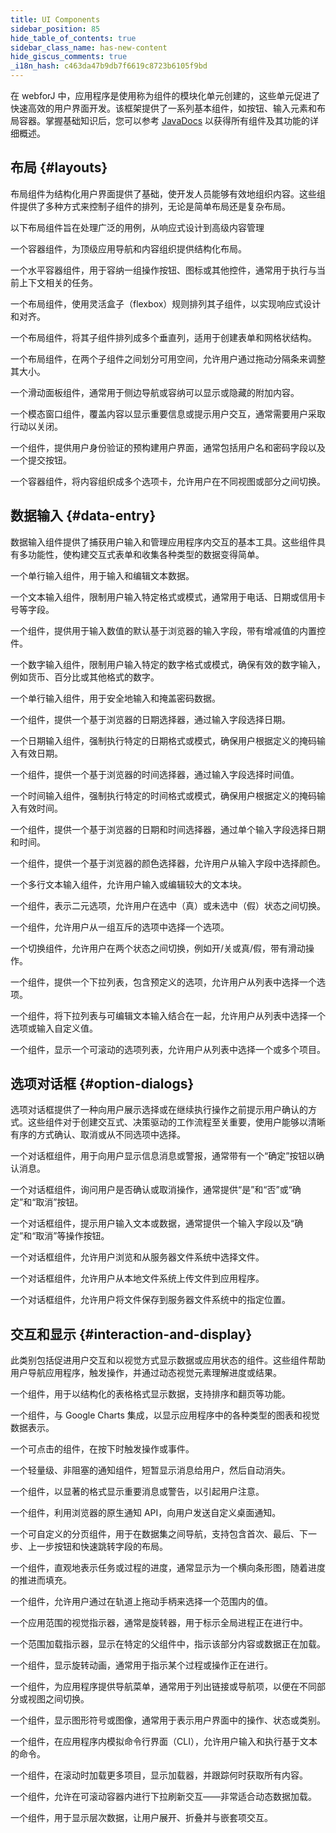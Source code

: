 ```yaml
---
title: UI Components
sidebar_position: 85
hide_table_of_contents: true
sidebar_class_name: has-new-content
hide_giscus_comments: true
_i18n_hash: c463da47b9db7f6619c8723b6105f9bd
---
```

<Head>
  <style>{`
  .container {
    max-width: 65em !important;
  }
  `}</style>
</Head>

<Head>
  <title>UI 组件 | 用户界面应用构建组件</title>
</Head>

在 webforJ 中，应用程序是使用称为组件的模块化单元创建的，这些单元促进了快速高效的用户界面开发。该框架提供了一系列基本组件，如按钮、输入元素和布局容器。掌握基础知识后，您可以参考 [JavaDocs](https://javadoc.io/doc/com.webforj) 以获得所有组件及其功能的详细概述。

## 布局 {#layouts}

布局组件为结构化用户界面提供了基础，使开发人员能够有效地组织内容。这些组件提供了多种方式来控制子组件的排列，无论是简单布局还是复杂布局。

以下布局组件旨在处理广泛的用例，从响应式设计到高级内容管理

<GalleryGrid>
  <GalleryCard header="AppLayout" href="app-layout" image="/img/components/AppLayout.png">
    <p>一个容器组件，为顶级应用导航和内容组织提供结构化布局。</p>
  </GalleryCard>

  <GalleryCard header="Toolbar" href="toolbar" image="/img/components/Toolbar.png">
    <p>一个水平容器组件，用于容纳一组操作按钮、图标或其他控件，通常用于执行与当前上下文相关的任务。</p>
  </GalleryCard>

  <GalleryCard header="FlexLayout" href="flex-layout" image="/img/components/FlexLayout.png">
    <p>一个布局组件，使用灵活盒子（flexbox）规则排列其子组件，以实现响应式设计和对齐。</p>
  </GalleryCard>

  <GalleryCard header="ColumnsLayout" href="columns-layout" image="/img/components/ColumnsLayout.png">
    <p>一个布局组件，将其子组件排列成多个垂直列，适用于创建表单和网格状结构。</p>
  </GalleryCard>

  <GalleryCard header="Splitter" href="splitter" image="/img/components/Splitter.png" effect="slideLeftRightScale">
    <p>一个布局组件，在两个子组件之间划分可用空间，允许用户通过拖动分隔条来调整其大小。</p>
  </GalleryCard>

  <GalleryCard header="Drawer" href="drawer" image="/img/components/Drawer.png" effect="slideUp">
    <p>一个滑动面板组件，通常用于侧边导航或容纳可以显示或隐藏的附加内容。</p>
  </GalleryCard>

  <GalleryCard header="Dialog" href="dialog" image="/img/components/Dialog.png">
    <p>一个模态窗口组件，覆盖内容以显示重要信息或提示用户交互，通常需要用户采取行动以关闭。</p>
  </GalleryCard>

  <GalleryCard header="Login" href="login" image="/img/components/Login.png">
    <p>一个组件，提供用户身份验证的预构建用户界面，通常包括用户名和密码字段以及一个提交按钮。</p>
  </GalleryCard>

  <GalleryCard header="TabbedPane" href="tabbedpane" image="/img/components/TabbedPane.png">
    <p>一个容器组件，将内容组织成多个选项卡，允许用户在不同视图或部分之间切换。</p>
  </GalleryCard>
</GalleryGrid>

## 数据输入 {#data-entry}

数据输入组件提供了捕获用户输入和管理应用程序内交互的基本工具。这些组件具有多功能性，使构建交互式表单和收集各种类型的数据变得简单。

<GalleryGrid>
  <GalleryCard header="TextField" href="fields/textfield" image="/img/components/TextField.png">
    <p>一个单行输入组件，用于输入和编辑文本数据。</p>
  </GalleryCard>

  <GalleryCard header="<span style='color: var(--ifm-color-primary)'>Masked</span>TextField" href="fields/masked/textfield" image="/img/components/MaskedTextField.png">
    <p>一个文本输入组件，限制用户输入特定格式或模式，通常用于电话、日期或信用卡号等字段。</p>
  </GalleryCard>

  <GalleryCard header="NumberField" href="fields/numberfield" image="/img/components/NumberField.png">
    <p>一个组件，提供用于输入数值的默认基于浏览器的输入字段，带有增减值的内置控件。</p>
  </GalleryCard>

  <GalleryCard header="<span style='color: var(--ifm-color-primary)'>Masked</span>NumberField" href="fields/masked/numberfield" image="/img/components/MaskedNumberField.png">
    <p>一个数字输入组件，限制用户输入特定的数字格式或模式，确保有效的数字输入，例如货币、百分比或其他格式的数字。</p>
  </GalleryCard>

  <GalleryCard header="PasswordField" href="fields/passwordfield" image="/img/components/PasswordField.png">
    <p>一个单行输入组件，用于安全地输入和掩盖密码数据。</p>
  </GalleryCard>

  <GalleryCard header="DateField" href="fields/datefield" image="/img/components/DateField.png">
    <p>一个组件，提供一个基于浏览器的日期选择器，通过输入字段选择日期。</p>
  </GalleryCard>

  <GalleryCard header="<span style='color: var(--ifm-color-primary)'>Masked</span>DateField" href="fields/masked/datefield" image="/img/components/MaskedDateField.png">
    <p>一个日期输入组件，强制执行特定的日期格式或模式，确保用户根据定义的掩码输入有效日期。</p>
  </GalleryCard>

  <GalleryCard header="TimeField" href="fields/timefield" image="/img/components/TimeField.png">
    <p>一个组件，提供一个基于浏览器的时间选择器，通过输入字段选择时间值。</p>
  </GalleryCard>

  <GalleryCard header="<span style='color: var(--ifm-color-primary)'>Masked</span>TimeField" href="fields/masked/timefield" image="/img/components/MaskedTimeField.png">
    <p>一个时间输入组件，强制执行特定的时间格式或模式，确保用户根据定义的掩码输入有效时间。</p>
  </GalleryCard>

  <GalleryCard header="DateTimeField" href="fields/datetimefield" image="/img/components/DateTimeField.png">
    <p>一个组件，提供一个基于浏览器的日期和时间选择器，通过单个输入字段选择日期和时间。</p>
  </GalleryCard>

  <GalleryCard header="ColorField" href="fields/colorfield" image="/img/components/ColorField.png">
    <p>一个组件，提供一个基于浏览器的颜色选择器，允许用户从输入字段中选择颜色。</p>
  </GalleryCard>

  <GalleryCard header="TextArea" href="textarea" image="/img/components/TextArea.png">
    <p>一个多行文本输入组件，允许用户输入或编辑较大的文本块。</p>
  </GalleryCard>

  <GalleryCard header="CheckBox" href="checkbox" image="/img/components/CheckBox.png">
    <p>一个组件，表示二元选项，允许用户在选中（真）或未选中（假）状态之间切换。</p>
  </GalleryCard>

  <GalleryCard header="RadioButton" href="radiobutton" image="/img/components/RadioButton.png">
    <p>一个组件，允许用户从一组互斥的选项中选择一个选项。</p>
  </GalleryCard>

  <GalleryCard header="Switch" href="radiobutton#switches" image="/img/components/Switch.png">
    <p>一个切换组件，允许用户在两个状态之间切换，例如开/关或真/假，带有滑动操作。</p>
  </GalleryCard>

  <GalleryCard header="ChoiceBox" href="lists/choicebox" image="/img/components/ChoiceBox.png">
    <p>一个组件，提供一个下拉列表，包含预定义的选项，允许用户从列表中选择一个选项。</p>
  </GalleryCard>

  <GalleryCard header="ComboBox" href="lists/combobox" image="/img/components/ComboBox.png">
    <p>一个组件，将下拉列表与可编辑文本输入结合在一起，允许用户从列表中选择一个选项或输入自定义值。</p>
  </GalleryCard>

  <GalleryCard header="ListBox" href="lists/listbox" image="/img/components/ListBox.png">
    <p>一个组件，显示一个可滚动的选项列表，允许用户从列表中选择一个或多个项目。</p>
  </GalleryCard>
</GalleryGrid>

## 选项对话框 {#option-dialogs}

选项对话框提供了一种向用户展示选择或在继续执行操作之前提示用户确认的方式。这些组件对于创建交互式、决策驱动的工作流程至关重要，使用户能够以清晰有序的方式确认、取消或从不同选项中选择。

<GalleryGrid>
  <GalleryCard header="MessageDialog" href="option-dialogs/message" image="/img/components/MessageDialog.png">
    <p>一个对话框组件，用于向用户显示信息消息或警报，通常带有一个“确定”按钮以确认消息。</p>
  </GalleryCard>

  <GalleryCard header="ConfirmDialog" href="option-dialogs/confirm" image="/img/components/ConfirmDialog.png">
    <p>一个对话框组件，询问用户是否确认或取消操作，通常提供“是”和“否”或“确定”和“取消”按钮。</p>
  </GalleryCard>
  
  <GalleryCard header="InputDialog" href="option-dialogs/input" image="/img/components/InputDialog.png">
    <p>一个对话框组件，提示用户输入文本或数据，通常提供一个输入字段以及“确定”和“取消”等操作按钮。</p>
  </GalleryCard>

  <GalleryCard header="FileChooserDialog" href="option-dialogs/file-chooser" image="/img/components/FileChooserDialog.png">
    <p>一个对话框组件，允许用户浏览和从服务器文件系统中选择文件。</p>
  </GalleryCard>

  <GalleryCard header="FileUploadDialog" href="option-dialogs/file-upload" image="/img/components/FileUploadDialog.png">
    <p>一个对话框组件，允许用户从本地文件系统上传文件到应用程序。</p>
  </GalleryCard>

  <GalleryCard header="FileSaveDialog" href="option-dialogs/file-save" image="/img/components/FileSaveDialog.png">
    <p>一个对话框组件，允许用户将文件保存到服务器文件系统中的指定位置。</p>
  </GalleryCard>
</GalleryGrid>

## 交互和显示 {#interaction-and-display}

此类别包括促进用户交互和以视觉方式显示数据或应用状态的组件。这些组件帮助用户导航应用程序，触发操作，并通过动态视觉元素理解进度或结果。

<GalleryGrid>
  <GalleryCard header="Table" href="table/overview" image="/img/components/Table.png">
    <p>一个组件，用于以结构化的表格格式显示数据，支持排序和翻页等功能。</p>
  </GalleryCard>

  <GalleryCard header="GoogleCharts" href="google-charts" image="/img/components/GoogleCharts.png">
    <p>一个组件，与 Google Charts 集成，以显示应用程序中的各种类型的图表和视觉数据表示。</p>
  </GalleryCard>

  <GalleryCard header="Button" href="button" image="/img/components/Button.png">
    <p>一个可点击的组件，在按下时触发操作或事件。</p>
  </GalleryCard>

  <GalleryCard header="Toast" href="toast" image="/img/components/Toast.png" effect="slideUp">
    <p>一个轻量级、非阻塞的通知组件，短暂显示消息给用户，然后自动消失。</p>
  </GalleryCard>

  <GalleryCard header="Alert" href="alert" image="/img/components/Alert.png">
    <p>一个组件，以显著的格式显示重要消息或警告，以引起用户注意。</p>
  </GalleryCard>

  <GalleryCard header="DesktopNotification" href="desktop-notification" image="/img/components/DesktopNotification.png">
    <p>一个组件，利用浏览器的原生通知 API，向用户发送自定义桌面通知。</p>
  </GalleryCard>
  
  <GalleryCard header="Navigator" href="navigator" image="/img/components/Navigator.png">
    <p>一个可自定义的分页组件，用于在数据集之间导航，支持包含首次、最后、下一步、上一步按钮和快速跳转字段的布局。</p>
  </GalleryCard>

  <GalleryCard header="ProgressBar" href="progressbar" image="/img/components/ProgressBar.png">
    <p>一个组件，直观地表示任务或过程的进度，通常显示为一个横向条形图，随着进度的推进而填充。</p>
  </GalleryCard>

  <GalleryCard header="Slider" href="slider" image="/img/components/Slider.png">
    <p>一个组件，允许用户通过在轨道上拖动手柄来选择一个范围内的值。</p>
  </GalleryCard>

  <GalleryCard header="BusyIndicator" href="busyindicator" image="/img/components/BusyIndicator.png">
    <p>一个应用范围的视觉指示器，通常是旋转器，用于标示全局进程正在进行中。</p>
  </GalleryCard>

  <GalleryCard header="Loading" href="loading" image="/img/components/Loading.png">
    <p>一个范围加载指示器，显示在特定的父组件中，指示该部分内容或数据正在加载。</p>
  </GalleryCard>

  <GalleryCard header="Spinner" href="spinner" image="/img/components/Spinner.png">
    <p>一个组件，显示旋转动画，通常用于指示某个过程或操作正在进行。</p>
  </GalleryCard>

  <GalleryCard header="AppNav" href="appnav" image="/img/components/AppNav.png" effect="slideFromLeft">
    <p>一个组件，为应用程序提供导航菜单，通常用于列出链接或导航项，以便在不同部分或视图之间切换。</p>
  </GalleryCard>

  <GalleryCard header="Icon" href="icon" image="/img/components/Icons.png">
    <p>一个组件，显示图形符号或图像，通常用于表示用户界面中的操作、状态或类别。</p>
  </GalleryCard>

  <GalleryCard header="Terminal" href="terminal" image="/img/components/Terminal.png">
    <p>一个组件，在应用程序内模拟命令行界面（CLI），允许用户输入和执行基于文本的命令。</p>
  </GalleryCard>
  
  <GalleryCard header="InfiniteScroll" href="infinitescroll" image="/img/components/InfiniteScroll.png">
    <p>一个组件，在滚动时加载更多项目，显示加载器，并跟踪何时获取所有内容。</p>
  </GalleryCard>

  <GalleryCard header="Refresher" href="refresher" image="/img/components/Refresher.png">
    <p>一个组件，允许在可滚动容器内进行下拉刷新交互——非常适合动态数据加载。</p>
  </GalleryCard>

  <GalleryCard header="Tree" href="tree" image="/img/components/Tree.png">
    <p>一个组件，用于显示层次数据，让用户展开、折叠并与嵌套项交互。</p>
  </GalleryCard>
</GalleryGrid>
